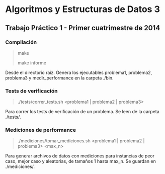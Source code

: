 # Algoritmos y Estructuras de Datos 3
## Trabajo Práctico 1 - Primer cuatrimestre de 2014

### Compilación
> make
>
> make informe

Desde el directorio raíz. Genera los ejecutables problema1, problema2, problema3 y medir_performance en la carpeta ./bin.

### Tests de verificación
> ./tests/correr_tests.sh <problema1 | problema2 | problema3>

Para correr los tests de verificación de un problema. Se leen de la carpeta ./tests/<problema>.

### Mediciones de performance
> ./mediciones/tomar_mediciones.sh <problema1 | problema2 | problema3> <max_n>

Para generar archivos de datos con mediciones para instancias de peor caso, mejor caso y aleatorias, de tamaños 1 hasta max_n. Se guardan en ./mediciones/<problema>.